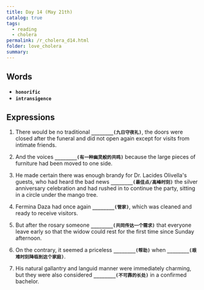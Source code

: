 ```yaml
---
title: Day 14 (May 21th)
catalog: true
tags: 
  - reading
  - cholera
permalink: /r_cholera_d14.html
folder: love_cholera
summary: 
---
```


## Words

-   <b data-toggle="tooltip" data-original-title="{{site.data.glossary.honorific}}">`honorific`</b>
-   <b data-toggle="tooltip" data-original-title="{{site.data.glossary.intransigence}}">`intransigence`</b>


## Expressions

1.  There would be no traditional <b data-toggle="tooltip" data-original-title="{{site.data.answers.14_a}}">`________(九日守夜礼)`</b>, the doors were closed after the funeral and did not open again except for visits from intimate friends.

2.  And the voices <b data-toggle="tooltip" data-original-title="{{site.data.answers.14_b}}">`________(有一种幽灵般的共鸣)`</b> because the large pieces of furniture had been moved to one side.

3.  He made certain there was enough brandy for Dr. Lacides Olivella's guests, who had heard the bad news <b data-toggle="tooltip" data-original-title="{{site.data.answers.14_c}}">`________(最佳点/高峰时刻)`</b> the silver anniversary celebration and had rushed in to continue the party, sitting in a circle under the mango tree.

4.  Fermina Daza had once again <b data-toggle="tooltip" data-original-title="{{site.data.answers.14_d}}">`________(管家)`</b>, which was cleaned and ready to receive visitors.

5.  But after the rosary someone <b data-toggle="tooltip" data-original-title="{{site.data.answers.14_e}}">`________(共同传达一个需求)`</b> that everyone leave early so that the widow could rest for the first time since Sunday afternoon.

6.  On the contrary, it seemed a priceless <b data-toggle="tooltip" data-original-title="{{site.data.answers.14_f}}">`________(帮助)`</b> when <b data-toggle="tooltip" data-original-title="{{site.data.answers.14_f2}}">`________(艰难时刻降临到这个家庭)`</b>.

7.  His natural gallantry and languid manner were immediately charming, but they were also considered <b data-toggle="tooltip" data-original-title="{{site.data.answers.14_g}}">`________(不可靠的长处)`</b> in a confirmed bachelor.

